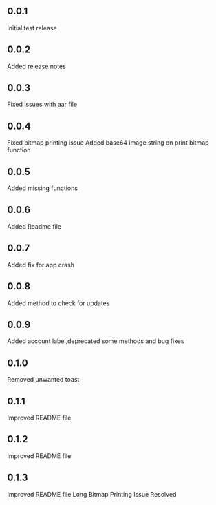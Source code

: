## 0.0.1
Initial test release

## 0.0.2
Added release notes

## 0.0.3
Fixed issues with aar file 

## 0.0.4
Fixed bitmap printing issue 
Added base64 image string on print bitmap function

## 0.0.5
Added missing functions 

## 0.0.6
Added Readme file

## 0.0.7
Added fix for app crash

## 0.0.8
Added method to check for updates

## 0.0.9
Added account label,deprecated some methods and bug fixes

## 0.1.0
Removed unwanted toast

## 0.1.1
Improved README file

## 0.1.2
Improved README file

## 0.1.3
Improved README file
Long Bitmap Printing Issue Resolved



